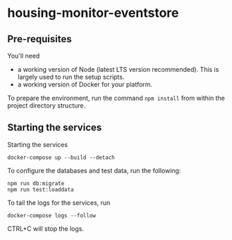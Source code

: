 # housing-monitor-eventstore

## Pre-requisites

You'll need

* a working version of Node (latest LTS version recommended). This is largely used to run the setup scripts.
* a working version of Docker for your platform.

To prepare the environment, run the command `npm install` from within the project directory structure. 

## Starting the services

Starting the services

    docker-compose up --build --detach

To configure the databases and test data, run the following:

    npm run db:migrate
    npm run test:loaddata

To tail the logs for the services, run

    docker-compose logs --follow

CTRL+C will stop the logs.

